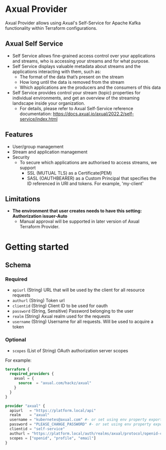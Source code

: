 # Axual Provider

Axual Provider allows using Axual's Self-Service for Apache Kafka functionality within Terraform configurations.

## Axual Self Service
- Self Service allows fine-grained access control over your applications and streams, who is accessing your streams and for what purpose.
- Self Service displays valuable metadata about streams and the applications interacting with them, such as:
	- The format of the data that’s present on the stream
	- How long until the data is removed from the stream
	- Which applications are the producers and the consumers of this data
- Self Service provides control your stream (topic) properties for individual environments, and get an overview of the streaming landscape inside your organization.
	- For details, please refer to Axual Self-Service reference documentation: https://docs.axual.io/axual/2022.2/self-service/index.html

## Features

- User/group management
- Stream and application management
- Security
	- To secure which applications are authorised to access streams, we support
		- SSL (MUTUAL TLS) as a Certificate(PEM)
		- SASL (OAUTHBEARER) as a Custom Principal that specifies the ID referenced in URI and tokens. For example, 'my-client'

## Limitations
- **The environment that user creates needs to have this setting: Authorization issuer-Auto**
  - Manual approval will be supported in later version of Axual Terraform Provider.

# Getting started
<!-- schema generated by tfplugindocs -->
## Schema

### Required

- `apiurl` (String) URL that will be used by the client for all resource requests
- `authurl` (String) Token url
- `clientid` (String) Client ID to be used for oauth
- `password` (String, Sensitive) Password belonging to the user
- `realm` (String) Axual realm used for the requests
- `username` (String) Username for all requests. Will be used to acquire a token

### Optional
- `scopes` (List of String) OAuth authorization server scopes

For example:

```terraform
terraform {
  required_providers {
    axual = {
      source  = "axual.com/hackz/axual"
    }
  }
}

provider "axual" {
  apiurl   = "https://platform.local/api"
  realm    = "axual"
  username = "kubernetes@axual.com" #- or set using env property export AXUAL_AUTH_USERNAME=
  password = "PLEASE_CHANGE_PASSWORD" #- or set using env property export AXUAL_AUTH_PASSWORD=
  clientid = "self-service"
  authurl = "https://platform.local/auth/realms/axual/protocol/openid-connect/token"
  scopes = ["openid", "profile", "email"]
}
```
